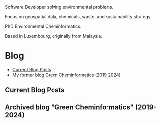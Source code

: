 Software Developer solving environmental problems.

Focus on geospatial data, chemicals, waste, and sustainability strategy.

PhD Environmental Cheminformatics.

Based in Luxembourg, originally from Malaysia.

# Blog
- [Current Blog Posts](#current-blog-posts)
- My former blog [Green Cheminformatics](#archived-green-cheminformatics) (2019-2024)


## Current Blog Posts



## Archived blog "Green Cheminformatics" (2019-2024)

